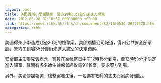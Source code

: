 ```yaml
---
layout: post
title: 美國得州小學槍擊案　警方到場35分鐘仍未進入課室
date: 2022-05-28 02:10:57.000000000 +08:00
link: https://news.rthk.hk/rthk/ch/component/k2/1650536-20220528.htm
categories: rthk
---
```


美國得州小學造成超過20死的槍擊案，美國廣播公司報道，得州公共安全部承認，警方在到場35分鐘仍未進入課室的決定錯誤。

安全部主任麥克勞表示，警員在案發當日中午12時15分到場，至12時50分才決定進入課室，其間有多名師生據報曾經致電911報案，要求警方到場。

另外，美國傳媒報道，槍擊案發生後，一名遇害教師的丈夫心臟病發離世。
